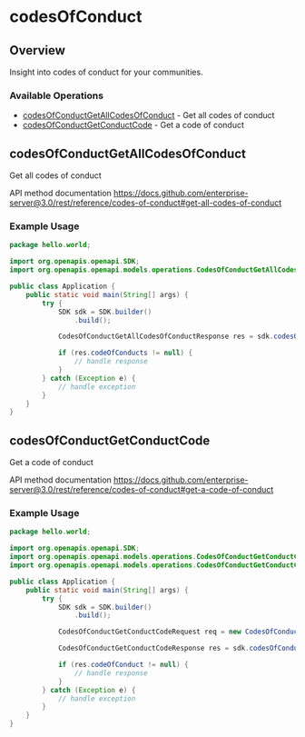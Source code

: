 # codesOfConduct

## Overview

Insight into codes of conduct for your communities.

### Available Operations

* [codesOfConductGetAllCodesOfConduct](#codesofconductgetallcodesofconduct) - Get all codes of conduct
* [codesOfConductGetConductCode](#codesofconductgetconductcode) - Get a code of conduct

## codesOfConductGetAllCodesOfConduct

Get all codes of conduct

API method documentation
<https://docs.github.com/enterprise-server@3.0/rest/reference/codes-of-conduct#get-all-codes-of-conduct>

### Example Usage

```java
package hello.world;

import org.openapis.openapi.SDK;
import org.openapis.openapi.models.operations.CodesOfConductGetAllCodesOfConductResponse;

public class Application {
    public static void main(String[] args) {
        try {
            SDK sdk = SDK.builder()
                .build();

            CodesOfConductGetAllCodesOfConductResponse res = sdk.codesOfConduct.codesOfConductGetAllCodesOfConduct();

            if (res.codeOfConducts != null) {
                // handle response
            }
        } catch (Exception e) {
            // handle exception
        }
    }
}
```

## codesOfConductGetConductCode

Get a code of conduct

API method documentation
<https://docs.github.com/enterprise-server@3.0/rest/reference/codes-of-conduct#get-a-code-of-conduct>

### Example Usage

```java
package hello.world;

import org.openapis.openapi.SDK;
import org.openapis.openapi.models.operations.CodesOfConductGetConductCodeRequest;
import org.openapis.openapi.models.operations.CodesOfConductGetConductCodeResponse;

public class Application {
    public static void main(String[] args) {
        try {
            SDK sdk = SDK.builder()
                .build();

            CodesOfConductGetConductCodeRequest req = new CodesOfConductGetConductCodeRequest("quibusdam");            

            CodesOfConductGetConductCodeResponse res = sdk.codesOfConduct.codesOfConductGetConductCode(req);

            if (res.codeOfConduct != null) {
                // handle response
            }
        } catch (Exception e) {
            // handle exception
        }
    }
}
```
